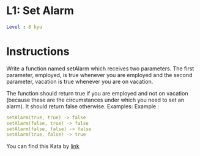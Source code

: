 # L1: Set Alarm

```yaml
Level : 8 kyu
```



# Instructions
Write a function named setAlarm which receives two parameters. The first parameter, employed, is true whenever you are employed and the second parameter, vacation is true whenever you are on vacation.

The function should return true if you are employed and not on vacation (because these are the circumstances under which you need to set an alarm). It should return false otherwise. Examples:
Example :
```yaml
setAlarm(true, true) -> false
setAlarm(false, true) -> false
setAlarm(false, false) -> false
setAlarm(true, false) -> true
```



You can find this Kata by [link](https://www.codewars.com/kata/568dcc3c7f12767a62000038/train/java)